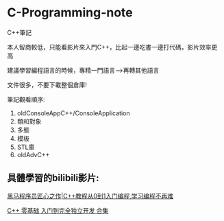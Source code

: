 # C-Programming-note
C++筆記

本人智商較低，只能看影片來入門C++，比起一邊吃書一邊打代碼，影片效率更高

建議學習編程語言的時候，專精一門語言-->再轉其他語言

文件很多，不要下載整個倉庫!

筆記觀看順序: 
1. oldConsoleAppC++/ConsoleApplication
2. 類和對象
3. 多態
4. 模板
5. STL庫
6. oldAdvC++

## 具體學習的bilibili影片:

[黑马程序员匠心之作|C++教程从0到1入门编程,学习编程不再难](https://www.bilibili.com/video/BV1et411b73Z/)

[C++ 零基础 入门到完全独立开发 合集 ](https://www.bilibili.com/video/BV13E41117BP)


